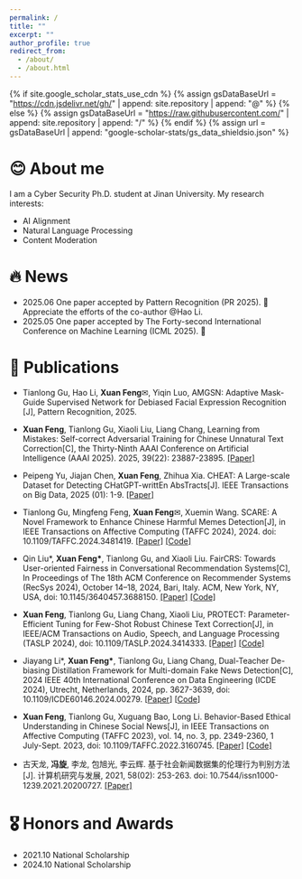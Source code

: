 ```yaml
---
permalink: /
title: ""
excerpt: ""
author_profile: true
redirect_from: 
  - /about/
  - /about.html
---
```


{% if site.google_scholar_stats_use_cdn %}
{% assign gsDataBaseUrl = "https://cdn.jsdelivr.net/gh/" | append: site.repository | append: "@" %}
{% else %}
{% assign gsDataBaseUrl = "https://raw.githubusercontent.com/" | append: site.repository | append: "/" %}
{% endif %}
{% assign url = gsDataBaseUrl | append: "google-scholar-stats/gs_data_shieldsio.json" %}

<span class='anchor' id='about-me'></span>


# 😊 About me
I am a Cyber Security Ph.D. student at Jinan University. My research interests: 
- AI Alignment
- Natural Language Processing
- Content Moderation

# 🔥 News
- 2025.06 One paper accepted by Pattern Recognition (PR 2025).  🎉  Appreciate the efforts of the co-author @Hao Li.
- 2025.05 One paper accepted by The Forty-second International Conference on Machine Learning (ICML 2025).  🎉


# 📝 Publications
- Tianlong Gu, Hao Li, **Xuan Feng**✉, Yiqin Luo, AMGSN: Adaptive Mask-Guide Supervised Network for Debiased Facial Expression Recognition [J], Pattern Recognition, 2025.

- **Xuan Feng**, Tianlong Gu, Xiaoli Liu, Liang Chang, Learning from Mistakes: Self-correct Adversarial Training for Chinese Unnatural Text Correction[C], the Thirty-Ninth AAAI Conference on Artificial Intelligence (AAAI 2025). 2025, 39(22): 23887-23895. [[Paper]](https://arxiv.org/abs/2412.17279)

- Peipeng Yu, Jiajan Chen, **Xuan Feng**, Zhihua Xia. CHEAT: A Large-scale Dataset for Detecting CHatGPT-writtEn AbsTracts[J]. IEEE Transactions on Big Data, 2025 (01): 1-9. [[Paper]](https://ieeexplore.ieee.org/abstract/document/10858415)

- Tianlong Gu, Mingfeng Feng, **Xuan Feng**✉,  Xuemin Wang. SCARE: A Novel Framework to Enhance Chinese Harmful Memes Detection[J], in IEEE Transactions on Affective Computing (TAFFC 2024), 2024. doi: 10.1109/TAFFC.2024.3481419. [[Paper]](https://ieeexplore.ieee.org/document/10720078) [[Code]](https://github.com/fengmingfeng/SCARE)

- Qin Liu*, **Xuan Feng\***, Tianlong Gu, and Xiaoli Liu. FairCRS: Towards User-oriented Fairness in Conversational Recommendation Systems[C], In Proceedings of The 18th ACM Conference on Recommender Systems (RecSys 2024), October 14–18, 2024, Bari, Italy. ACM, New York, NY, USA,  doi: 10.1145/3640457.3688150. [[Paper]](https://dl.acm.org/doi/10.1145/3640457.3688150) [[Code]](https://github.com/LQlq123/FairCRS)

- **Xuan Feng**, Tianlong Gu, Liang Chang, Xiaoli Liu, PROTECT: Parameter-Efficient Tuning for Few-Shot Robust Chinese Text Correction[J], in IEEE/ACM Transactions on Audio, Speech, and Language Processing (TASLP 2024), doi: 10.1109/TASLP.2024.3414333.  [[Paper]](https://ieeexplore.ieee.org/document/10557151)  [[Code]](https://github.com/fenffef/PROTECT)

- Jiayang Li\*, **Xuan Feng\***, Tianlong Gu, Liang Chang, Dual-Teacher De-biasing Distillation Framework for Multi-domain Fake News Detection[C], 2024 IEEE 40th International Conference on Data Engineering (ICDE 2024), Utrecht, Netherlands, 2024, pp. 3627-3639, doi: 10.1109/ICDE60146.2024.00279. [[Paper](https://ieeexplore.ieee.org/abstract/document/10598140)] [[Code](https://github.com/ningljy/DTDBD)]

- **Xuan Feng**, Tianlong Gu, Xuguang Bao, Long Li. Behavior-Based Ethical Understanding in Chinese Social News[J], in IEEE Transactions on Affective Computing (TAFFC 2023), vol. 14, no. 3, pp. 2349-2360, 1 July-Sept. 2023, doi: 10.1109/TAFFC.2022.3160745. [[Paper]](https://ieeexplore.ieee.org/document/9739920) [[Code]](https://github.com/fenffef/BEU-BERT-master)

- 古天龙, **冯旋**, 李龙, 包旭光, 李云辉. 基于社会新闻数据集的伦理行为判别方法[J]. 计算机研究与发展, 2021, 58(02): 253-263. doi: 10.7544/issn1000-1239.2021.20200727. [[Paper]](https://crad.ict.ac.cn/CN/10.7544/issn1000-1239.2021.20200727)

# 🎖 Honors and Awards
- 2021.10 National Scholarship
- 2024.10 National Scholarship
